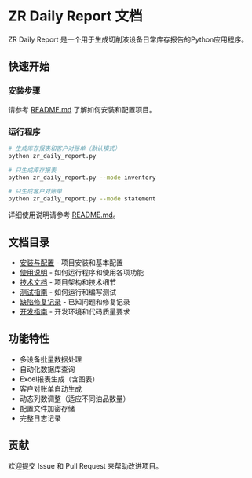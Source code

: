 # ZR Daily Report 文档

ZR Daily Report 是一个用于生成切削液设备日常库存报告的Python应用程序。

## 快速开始

### 安装步骤
请参考 [README.md](../README.md#安装步骤) 了解如何安装和配置项目。

### 运行程序
```bash
# 生成库存报表和客户对账单（默认模式）
python zr_daily_report.py

# 只生成库存报表
python zr_daily_report.py --mode inventory

# 只生成客户对账单
python zr_daily_report.py --mode statement
```

详细使用说明请参考 [README.md](../README.md#运行程序)。

## 文档目录

- [安装与配置](../README.md#安装步骤) - 项目安装和基本配置
- [使用说明](../README.md#运行程序) - 如何运行程序和使用各项功能
- [技术文档](technical_documentation.md) - 项目架构和技术细节
- [测试指南](TESTING.md) - 如何运行和编写测试
- [缺陷修复记录](defect_fixes/defect_fixes_index.md) - 已知问题和修复记录
- [开发指南](code-quality.md) - 开发环境和代码质量要求

## 功能特性

- 多设备批量数据处理
- 自动化数据库查询
- Excel报表生成（含图表）
- 客户对账单自动生成
- 动态列数调整（适应不同油品数量）
- 配置文件加密存储
- 完整日志记录

## 贡献

欢迎提交 Issue 和 Pull Request 来帮助改进项目。